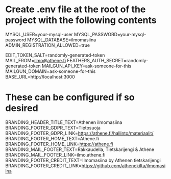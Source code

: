 # Create .env file at the root of the project with the following contents

MYSQL_USER=your-mysql-user
MYSQL_PASSWORD=your-mysql-password
MYSQL_DATABASE=ilmomasiina
ADMIN_REGISTRATION_ALLOWED=true

EDIT_TOKEN_SALT=randomly-generated-token
MAIL_FROM=<ilmo@athene.fi>
FEATHERS_AUTH_SECRET=randomly-generated-token
MAILGUN_API_KEY=ask-someone-for-this
MAILGUN_DOMAIN=ask-someone-for-this
BASE_URL=http://localhost:3000

# These can be configured if so desired

BRANDING_HEADER_TITLE_TEXT=Athenen ilmomasiina
BRANDING_FOOTER_GDPR_TEXT=Tietosuoja
BRANDING_FOOTER_GDPR_LINK=https://athene.fi/hallinto/materiaalit/
BRANDING_FOOTER_HOME_TEXT=Athene.fi
BRANDING_FOOTER_HOME_LINK=https://athene.fi
BRANDING_MAIL_FOOTER_TEXT=Rakkaudella, Tietskarijengi & Athene
BRANDING_MAIL_FOOTER_LINK=ilmo.athene.fi
BRANDING_FOOTER_CREDIT_TEXT=Ilmomasiina by Athenen tietskarijengi
BRANDING_FOOTER_CREDIT_LINK=https://github.com/athenekilta/ilmomasiina

